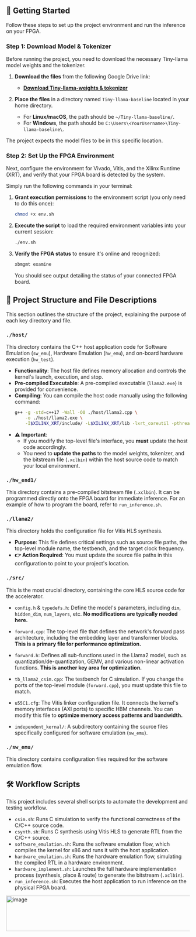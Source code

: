 
## 🚀 Getting Started

Follow these steps to set up the project environment and run the inference on your FPGA.

### Step 1: Download Model & Tokenizer

Before running the project, you need to download the necessary Tiny-llama model weights and the tokenizer.

1.  **Download the files** from the following Google Drive link:
    *   [**Download Tiny-llama-weights & tokenizer**](https://drive.google.com/drive/folders/1FvHkoLoQnQGsKyIu0HaY4H8_4-qd7Ilb?usp=drive_link)

2.  **Place the files** in a directory named `Tiny-llama-baseline` located in your home directory.

    *   For **Linux/macOS**, the path should be `~/Tiny-llama-baseline/`.
    *   For **Windows**, the path should be `C:\Users\<YourUsername>\Tiny-llama-baseline\`.

The project expects the model files to be in this specific location.

### Step 2: Set Up the FPGA Environment

Next, configure the environment for Vivado, Vitis, and the Xilinx Runtime (XRT), and verify that your FPGA board is detected by the system.

Simply run the following commands in your terminal:

1.  **Grant execution permissions** to the environment script (you only need to do this once):
    ```sh
    chmod +x env.sh
    ```

2.  **Execute the script** to load the required environment variables into your current session:
    ```sh
    ./env.sh
    ```

3.  **Verify the FPGA status** to ensure it's online and recognized:
    ```sh
    xbmgmt examine
    ```
    You should see output detailing the status of your connected FPGA board.

## 📂 Project Structure and File Descriptions

This section outlines the structure of the project, explaining the purpose of each key directory and file.

### `./host/`
This directory contains the C++ host application code for Software Emulation (`sw_emu`), Hardware Emulation (`hw_emu`), and on-board hardware execution (`hw_test`).

*   **Functionality**: The host file defines memory allocation and controls the kernel's launch, execution, and stop.
*   **Pre-compiled Executable**: A pre-compiled executable (`llama2.exe`) is provided for convenience.
*   **Compiling**: You can compile the host code manually using the following command:
    ```sh
    g++ -g -std=c++17 -Wall -O0 ./host/llama2.cpp \
        -o ./host/llama2.exe \
        -I$XILINX_XRT/include/ -L$XILINX_XRT/lib -lxrt_coreutil -pthread
    ```
*   **⚠️ Important**:
    *   If you modify the top-level file's interface, you **must** update the host code accordingly.
    *   You need to **update the paths** to the model weights, tokenizer, and the bitstream file (`.xclbin`) within the host source code to match your local environment.

### `./hw_end1/`
This directory contains a pre-compiled bitstream file (`.xclbin`). It can be programmed directly onto the FPGA board for immediate inference. For an example of how to program the board, refer to `run_inference.sh`.

### `./llama2/`
This directory holds the configuration file for Vitis HLS synthesis.

*   **Purpose**: This file defines critical settings such as source file paths, the top-level module name, the testbench, and the target clock frequency.
*   **👉 Action Required**: You must update the source file paths in this configuration to point to your project's location.

### `./src/`
This is the most crucial directory, containing the core HLS source code for the accelerator.

*   `config.h` & `typedefs.h`: Define the model's parameters, including `dim`, `hidden_dim`, `num_layers`, etc. **No modifications are typically needed here.**

*   `forward.cpp`: The top-level file that defines the network's forward pass architecture, including the embedding layer and transformer blocks. **This is a primary file for performance optimization.**

*   `forward.h`: Defines all sub-functions used in the Llama2 model, such as quantization/de-quantization, GEMV, and various non-linear activation functions. **This is another key area for optimization.**

*   `tb_llama2_csim.cpp`: The testbench for C simulation. If you change the ports of the top-level module (`forward.cpp`), you must update this file to match.

*   `u55C1.cfg`: The Vitis linker configuration file. It connects the kernel's memory interfaces (AXI ports) to specific HBM channels. You can modify this file to **optimize memory access patterns and bandwidth.**

*   `independent_kernal/`: A subdirectory containing the source files specifically configured for software emulation (`sw_emu`).

### `./sw_emu/`
This directory contains configuration files required for the software emulation flow.

## 🛠️ Workflow Scripts

This project includes several shell scripts to automate the development and testing workflow.

*   `csim.sh`: Runs C simulation to verify the functional correctness of the C/C++ source code.
*   `csynth.sh`: Runs C synthesis using Vitis HLS to generate RTL from the C/C++ source.
*   `software_emulation.sh`: Runs the software emulation flow, which compiles the kernel for x86 and runs it with the host application.
*   `hardware_emulation.sh`: Runs the hardware emulation flow, simulating the compiled RTL in a hardware environment.
*   `hardware_implement.sh`: Launches the full hardware implementation process (synthesis, place & route) to generate the bitstream (`.xclbin`).
*   `run_inference.sh`: Executes the host application to run inference on the physical FPGA board.
<img width="803" height="97" alt="image" src="https://github.com/user-attachments/assets/a2bdd019-3051-46b7-a7bb-abe90419407a" />

